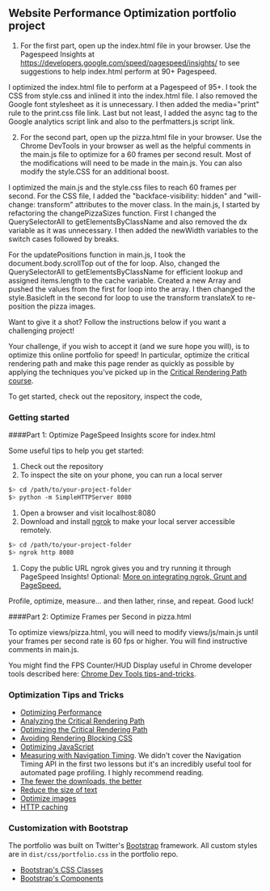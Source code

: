 ## Website Performance Optimization portfolio project


1. For the first part, open up the index.html file in your browser. Use the Pagespeed Insights at https://developers.google.com/speed/pagespeed/insights/ to see suggestions to help index.html perform at 90+ Pagespeed. 

I optimized the index.html file to perform at a Pagespeed of 95+. I took the CSS from style.css and inlined it into the index.html file. I also removed the Google font stylesheet as it is unnecessary. I then added the media="print" rule to the print.css file link. Last but not least, I added the async tag to the Google analytics script link and also to the perfmatters.js script link. 

2. For the second part, open up the pizza.html file in your browser. Use the Chrome DevTools in your browser as well as the helpful comments in the main.js file to optimize for a 60 frames per second result. Most of the modifications will need to be made in the main.js. You can also modify the style.CSS for an additional boost. 

I optimized the main.js and the style.css files to reach 60 frames per second. For the CSS file, I added the "backface-visibility: hidden" and "will-change: transform" attributes to the mover class. In the main.js, I started by refactoring the changePizzaSizes function. First I changed the QuerySelectorAll to getElementsByClassName and also removed the dx variable as it was unnecessary. I then added the newWidth variables to the switch cases followed by breaks. 

For the updatePositions function in main.js, I took the document.body.scrollTop out of the for loop. Also, changed the QuerySelectorAll to getElementsByClassName for efficient lookup and assigned items.length to the cache variable. Created a new Array and pushed the values from the first for loop into the array. I then changed the style.Basicleft in the second for loop to use the transform translateX to re-position the pizza images. 

Want to give it a shot? Follow the instructions below if you want a challenging project!



Your challenge, if you wish to accept it (and we sure hope you will), is to optimize this online portfolio for speed! In particular, optimize the critical rendering path and make this page render as quickly as possible by applying the techniques you've picked up in the [Critical Rendering Path course](https://www.udacity.com/course/ud884).

To get started, check out the repository, inspect the code,

### Getting started

####Part 1: Optimize PageSpeed Insights score for index.html

Some useful tips to help you get started:

1. Check out the repository
1. To inspect the site on your phone, you can run a local server

  ```bash
  $> cd /path/to/your-project-folder
  $> python -m SimpleHTTPServer 8080
  ```

1. Open a browser and visit localhost:8080
1. Download and install [ngrok](https://ngrok.com/) to make your local server accessible remotely.

  ``` bash
  $> cd /path/to/your-project-folder
  $> ngrok http 8080
  ```

1. Copy the public URL ngrok gives you and try running it through PageSpeed Insights! Optional: [More on integrating ngrok, Grunt and PageSpeed.](http://www.jamescryer.com/2014/06/12/grunt-pagespeed-and-ngrok-locally-testing/)

Profile, optimize, measure... and then lather, rinse, and repeat. Good luck!

####Part 2: Optimize Frames per Second in pizza.html

To optimize views/pizza.html, you will need to modify views/js/main.js until your frames per second rate is 60 fps or higher. You will find instructive comments in main.js. 

You might find the FPS Counter/HUD Display useful in Chrome developer tools described here: [Chrome Dev Tools tips-and-tricks](https://developer.chrome.com/devtools/docs/tips-and-tricks).

### Optimization Tips and Tricks
* [Optimizing Performance](https://developers.google.com/web/fundamentals/performance/ "web performance")
* [Analyzing the Critical Rendering Path](https://developers.google.com/web/fundamentals/performance/critical-rendering-path/analyzing-crp.html "analyzing crp")
* [Optimizing the Critical Rendering Path](https://developers.google.com/web/fundamentals/performance/critical-rendering-path/optimizing-critical-rendering-path.html "optimize the crp!")
* [Avoiding Rendering Blocking CSS](https://developers.google.com/web/fundamentals/performance/critical-rendering-path/render-blocking-css.html "render blocking css")
* [Optimizing JavaScript](https://developers.google.com/web/fundamentals/performance/critical-rendering-path/adding-interactivity-with-javascript.html "javascript")
* [Measuring with Navigation Timing](https://developers.google.com/web/fundamentals/performance/critical-rendering-path/measure-crp.html "nav timing api"). We didn't cover the Navigation Timing API in the first two lessons but it's an incredibly useful tool for automated page profiling. I highly recommend reading.
* <a href="https://developers.google.com/web/fundamentals/performance/optimizing-content-efficiency/eliminate-downloads.html">The fewer the downloads, the better</a>
* <a href="https://developers.google.com/web/fundamentals/performance/optimizing-content-efficiency/optimize-encoding-and-transfer.html">Reduce the size of text</a>
* <a href="https://developers.google.com/web/fundamentals/performance/optimizing-content-efficiency/image-optimization.html">Optimize images</a>
* <a href="https://developers.google.com/web/fundamentals/performance/optimizing-content-efficiency/http-caching.html">HTTP caching</a>

### Customization with Bootstrap
The portfolio was built on Twitter's <a href="http://getbootstrap.com/">Bootstrap</a> framework. All custom styles are in `dist/css/portfolio.css` in the portfolio repo.

* <a href="http://getbootstrap.com/css/">Bootstrap's CSS Classes</a>
* <a href="http://getbootstrap.com/components/">Bootstrap's Components</a>
